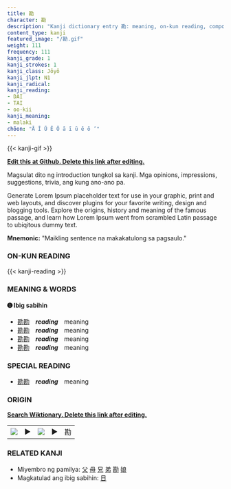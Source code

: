 ```yaml
---
title: 勘
character: 勘
description: "Kanji dictionary entry 勘: meaning, on-kun reading, compounds, origin, related kanji"
content_type: kanji
featured_image: "/勘.gif"
weight: 111
frequency: 111
kanji_grade: 1
kanji_strokes: 1
kanji_class: Jōyō
kanji_jlpt: N1
kanji_radical: 
kanji_reading: 
- DAI
- TAI
- oo-kii
kanji_meaning:
- malaki
chōon: "Ā Ī Ū Ē Ō ā ī ū ē ō ’"
---
```

[//]: # (Don't edit the line below. Kanji animated GIF code is automatically generated.)
{{< kanji-gif >}}

[//]: # (Edit below this line.)

**[Edit this at Github. Delete this link after editing.](https://github.com/tim0g/tim/tree/main/content/kanji/勘/index.md)**

Magsulat dito ng introduction tungkol sa kanji. Mga opinions, impressions, suggestions, trivia, ang kung ano-ano pa.

Generate Lorem Ipsum placeholder text for use in your graphic, print and web layouts, and discover plugins for your favorite writing, design and blogging tools. Explore the origins, history and meaning of the famous passage, and learn how Lorem Ipsum went from scrambled Latin passage to ubiqitous dummy text.
 
**Mnemonic:** "Maikling sentence na makakatulong sa pagsaulo."

### ON-KUN READING

[//]: # (Don't edit the line below. ON-KUN READING code is automatically generated.)
{{< kanji-reading >}}

### MEANING & WORDS

#### ➊ **Ibig sabihin**
  - [勘](../勘)[勘](../勘)　***reading***　meaning
  - [勘](../勘)[勘](../勘)　***reading***　meaning
  - [勘](../勘)[勘](../勘)　***reading***　meaning
  - [勘](../勘)[勘](../勘)　***reading***　meaning

### SPECIAL READING
  - [勘](../勘)[勘](../勘)　***reading***　meaning

### ORIGIN

**[Search Wiktionary. Delete this link after editing.](https://wiktionary.org/wiki/勘)**
<table class="kanji-table"><tr><td>
<img src="60px-勘-bronze.svg.png">
</td><td>▶</td><td>
<img src="60px-勘-oracle.svg.png">
</td><td>▶</td>
<td class="kanji-origin">勘</td>
</tr></table>

### RELATED KANJI
- Miyembro ng pamilya: [父](../父) [母](../母) [兄](../兄) [弟](../弟) [勘](../勘) [娘](../娘)
- Magkatulad ang ibig sabihin: [日](../日)
